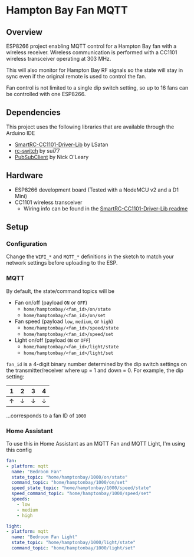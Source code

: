 # Hampton Bay Fan MQTT

## Overview
ESP8266 project enabling MQTT control for a Hampton Bay fan with a wireless receiver. Wireless communication is performed with a CC1101 wireless transceiver operating at 303 MHz.

This will also monitor for Hampton Bay RF signals so the state will stay in sync even if the original remote is used to control the fan.

Fan control is not limited to a single dip switch setting, so up to 16 fans can be controlled with one ESP8266.

## Dependencies
This project uses the following libraries that are available through the Arduino IDE
* [SmartRC-CC1101-Driver-Lib](https://github.com/LSatan/SmartRC-CC1101-Driver-Lib) by LSatan
* [rc-switch](https://github.com/sui77/rc-switch) by sui77
* [PubSubClient](https://pubsubclient.knolleary.net/) by Nick O'Leary

## Hardware
* ESP8266 development board (Tested with a NodeMCU v2 and a D1 Mini)
* CC1101 wireless transceiver
  * Wiring info can be found in the [SmartRC-CC1101-Driver-Lib readme](https://github.com/LSatan/SmartRC-CC1101-Driver-Lib#wiring)

## Setup
### Configuration
Change the `WIFI_*` and `MQTT_*` definitions in the sketch to match your network settings before uploading to the ESP.
### MQTT
By default, the state/command topics will be
* Fan on/off (payload `ON` or `OFF`)
  * `home/hamptonbay/<fan_id>/on/state`
  * `home/hamptonbay/<fan_id>/on/set`
* Fan speed (payload `low`, `medium`, or `high`)
  * `home/hamptonbay/<fan_id>/speed/state`
  * `home/hamptonbay/<fan_id>/speed/set`
* Light on/off (payload `ON` or `OFF`)
  * `home/hamptonbay/<fan_id>/light/state`
  * `home/hamptonbay/<fan_id>/light/set`

`fan_id` is a 4-digit binary number determined by the dip switch settings on the transmitter/receiver where up = 1 and down = 0. For example, the dip setting:

|1|2|3|4|
|-|-|-|-|
|↑|↓|↓|↓|

...corresponds to a fan ID of `1000`

### Home Assistant
To use this in Home Assistant as an MQTT Fan and MQTT Light, I'm using this config
```yaml
fan:
- platform: mqtt
  name: "Bedroom Fan"
  state_topic: "home/hamptonbay/1000/on/state"
  command_topic: "home/hamptonbay/1000/on/set"
  speed_state_topic: "home/hamptonbay/1000/speed/state"
  speed_command_topic: "home/hamptonbay/1000/speed/set"
  speeds:
    - low
    - medium
    - high

light:
- platform: mqtt
  name: "Bedroom Fan Light"
  state_topic: "home/hamptonbay/1000/light/state"
  command_topic: "home/hamptonbay/1000/light/set"
```

